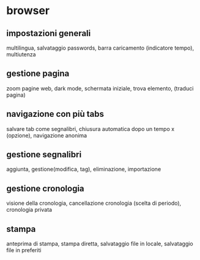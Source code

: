 # browser
## impostazioni generali
multilingua, salvataggio passwords, barra caricamento (indicatore tempo), multiutenza
## gestione pagina
zoom pagine web, dark mode, schermata iniziale, trova elemento, (traduci pagina)
## navigazione con più tabs
salvare tab come segnalibri, chiusura automatica dopo un tempo x (opzione), navigazione anonima
## gestione segnalibri
aggiunta, gestione(modifica, tag), eliminazione, importazione
## gestione cronologia
visione della cronologia, cancellazione cronologia (scelta di periodo), cronologia privata
## stampa
anteprima di stampa, stampa diretta, salvataggio file in locale, salvataggio file in preferiti
